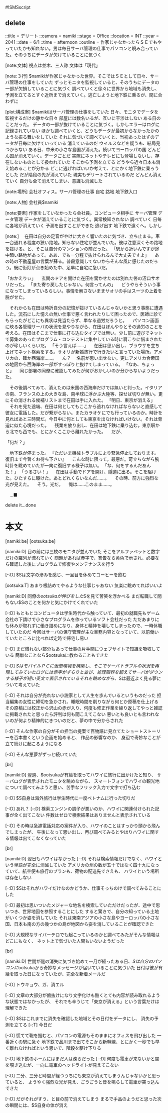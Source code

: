 #!SMSscript

## delete

::title = デリート
::camera = namiki
::stage = Office
::location = INT
::year = 2041
::date = 6/1
::time = afternoon
::outline = 作家じゃなかったらＳＥでもやっていたかも知れない。男は毎日サーバ管理の仕事でパソコンと睨み合っていた。そのうちにデータが欠けていることに気づく

[note:文体]
視点は並木、三人称
文体は「現代」

[note:３行]
$namikiが作家じゃなかった世界。そこではＳＥとして日々、サーバ管理の仕事をしていた
ずっとモニタを監視していると、そのうちにデータの一部が欠損していることに気づく
調べていくと徐々に世界から地域も消失し、予測を立てるとすぐ近所まで消えていく。逃亡しようと地下鉄に乗るが、間に合わずに

[plot:構成案]
$namikiはサーバ管理の仕事をしていた
日々、モニタでデータを監視するだけの静かな日々
部屋には数名いるが、互いに干渉はしない
ある日のことだった。
データの一部が抜けていることに気づく。しかしエラーはログに記録されていない
ほかも調べていくと、どうもデータが最初からなかったかのような振る舞いをしていた
それに気づいて調べていくと、当初あったはずのデータが日毎に欠けていっている
消えているのだ
ウイルスなどを疑うも、結局見つからない
ある日、中米の小さな島国が消えた。続いてヨーロッパの国
どんどん国が消えていく。データごとだ
実際にネットやテレビにも登場しないし、存在しないものとして扱われていた
そこから予測を立てる
どうやら近々日本も消え始めることが分かる
どこに逃げればいいか考えて、とにかく地下鉄に乗ろうとした
だが階段の先が消えていた
現実もデリートされているのだ
どんどん消えていく
自分も全て消えてしまい、意識も消滅した

[note:場所]
会社オフィス。サーバ管理の仕事
自宅
路地
地下鉄入口

[note:人物]
会社員$namiki

[note:要素]
作家をしていなかったら会社員。コンピュータ相手に
サーバ管理
データ管理
データが消えていることに気づく。異常検知されない
調べていく
日毎に各地が消えていく
予測を出すことができた
逃げ出す
地下鉄で遠くへ。しかし

[note:]
　在田は自分の足音がやけに大きく響いたのに気づき、立ち止まる。車一台通れる程度の狭い路地。知らない住宅が並んでいた。彼は注意深くその路地を抜ける。と、そこは自分のマンションの前だった。
「駅から近いんですが途中暗い路地があって。ああ、でも一分程で抜けられるんで大丈夫ですよ」
　あの時の不動産屋の言葉が蘇る。普段意識してないからそんな風に感じたのだろう。既に街灯が点き始めた中、足早に自宅に急いだ。

「おかえりぃ」
　玄関のドアを開けた在田を驚かせたのは別れた筈の沼口サオリだった。
「また寄り戻したじゃない。何言ってんの」
　どうやらそういう事になってしまっているらしい。事情を解さないままサオリの手はスーツの上着を脱がせた。

　それからも在田は時折自分の記憶が抜けているんじゃないかと思う事態に遭遇した。流石にした憶えの無い仕事で悪く言われたりして困ったので、医師に診てもらったがどこにも異状は見当たらず、単なる過労だろうと。
　パソコン画面に映る各管理サーバの状況を見やりながら、在田はぼんやりとその過労のことを考える。在田はそこまで仕事に打ち込むタイプでは無い。少し前に遊びでネットで募集のあったプログラム・コンテストに集中している時に肩こりに悩まされたのが珍しいくらいだ。
「そう言えば……」
　在田は思い出し、ブラウザを立ち上げてネット検索をする。サオリが新婚旅行で行きたいと言っていた場所。アメリカの、確か西海岸……。
　ん？
　名前が思い出せない。更にアメリカ合衆国の地図から西海岸の一部がすっぽりと抜けてしまっている。
「なあ、ちょっと」
　同じ部署の同僚に確認してみたが何がおかしいのか分からないようだった。

　その後調べてみて、消えたのは米国の西海岸だけでは無いと判った。イタリアの南、フランスの上の大きな島、南半球に浮かぶ大陸等、探せば切りが無い。更にその消される候補リストまで在田は手に入れた。
「明日、東京が消える」
　それを見た途端、在田は何としてもここから逃れなければならないと直感して彼女に電話した。だが繋がらない。またカラオケにでも行っているのか。時計を見ればあと三時間だ。今日中に何としても東京を出なければいけない。それは脅迫に似た心境だった。
　残業を放り出し、在田は地下鉄に乗り込む。東京駅から北でも西でも、とにかくここから離れたかった。
　だが、

「何だ？」

　地下鉄が停まった。
『ただいま機械トラブルにより緊急停止しております。復旧まで今暫くお待ち下さい』
　こんな時に限って。最悪だ。苛立ちながら腕時計を眺めていたが一向に復旧する様子は無い。
「な、何をするんだあんた！」
「うるさい！」
　在田は手動でドアを開け、隧道に出る。そこを駆けた。ひたすらに駆けた。あとどれくらいなんだ……。
　その時、前方に強烈な光が見えた。
　そう。光だ。
　俺は……このまま……。

　...■

delete it...done


# 本文

[namiki:be]
[ootsuka:be]

[namiki:D]
目の前には三枚のモニタが並んでいた
そこをアルファベットと数字だけの羅列が流れていく
問題があれば赤字で、警告なら黄色で示され、必要なら確認した後にプログラムで修復やメンテナンスを行う

[-:D]
$Sは文字の滲みを感じ、一旦目を休めてコーヒーを飲む

[ootsuka:T]
あまり根詰めてやるような仕事じゃあない
気楽に眺めてればいいよ

[namiki:D]
同僚の$ootsukaが伸びをした$Sを見て苦笑を浮かべる
まだ転職して間もない$Sのことを何かと気にかけてくれていた

[-:D]
もともとコンピュータは学生時代から触っていて、最初の就職先もゲーム会社の下請けで小さなプログラムを作っているソフト会社だった
ただあまりにも休みが取れずに働き詰めになり、身体と精神を壊してしまったので、一時休職していたのだ
今回はサーバの保守管理が主な業務内容となっていて、以前働いていたところに比べれば定時で帰宅し易い

[-:D]
まだ慣れない部分もあって仕事の片手間にウェブサイトで知識を吸収している
簡単なことなら$ootsukaに教わることもできた

[-:D]
$SはモバイルＰＣに仮想環境を構築し、そこでサーバトラブルの状況を再現してみていた
ログには赤字がずらりと並び、処理限界を超えてサーバがダウンする様子が短い英文で表示されている
それを眺めながら、$Sは最近よく見る夢について考えていた

[-:D]
それは自分が売れない小説家として人生を歩んでいるというものだった
担当編集の女性に締切を急かされ、睡眠時間を削りながら何とか原稿を仕上げる
その原稿には校正から沢山の赤が入り、何度も修正作業を繰り返してやっと雑誌に掲載されたと思ったら評判は何も聞こえてこない
悪いとも良いとも言われないのが何より精神的にきついのだと、夢の中で分からされた

[-:D]
そんな作家の自分がその担当の提案で百物語に見立てたショートストーリーを百本書くという企画を始めると、
作品の影響なのか、
身辺で奇妙なことが立て続けに起こるようになる

[-:D]
そんな悪夢がずっと続いていた

[br]

[namiki:D]
翌週、$ootsukaが有給を取ってハワイに旅行に出かけたと知り、
サーバログが表示されたモニタを眺めながら、
スマートフォンでハワイの観光地について調べてみようと思い、苦手なフリック入力で文字で打ち込む

[-:D]
$S自身は海外旅行は学生時代に一度ベトナムに行った切りだ

[-:D]
あれ？
[-:D]
検索エンジンの調子が悪いのか、ハワイに関連付けられた記事が全く出てこない
件数はゼロで検索結果はありませんと表示されている

[-:D]
その時は急遽電話対応の案件が入り、ハワイのことはすっかり頭から飛んでしまったが、
午後になって思い出し、再び調べてみるとやはりハワイに関する情報は出てこなくなっていた

[br]

[namiki:D]
翌日もハワイはなかった
[-:D]
それは検索情報だけでなく、ハワイという単語が完全に消滅していた
アメリカの州の数が五十ではなく四十九になっていて、航空便も旅行のプランも、荷物の配送先でさえも、
ハワイという場所は存在しない

[-:D]
$Sはそれがハワイだけなのかどうか、仕事そっちのけで調べてみることにした

[-:D]
最初は思いついたメジャーな地名を検索していただけだったが、途中で思いつき、世界地図を参照することにした
すると驚きで、自分の知っている土地がいくつか姿を消していた
それは東南アジアの小さな島やヨーロッパの小さな国、日本も南の方の幾つかの島が地図から姿を消していることが確認できた

[-:D]
大規模なサイバーテロでも起こっているのかと調べてみたがそんな情報はどこにもなく、
ネット上で気づいた人間もいないようだった

[br]

[namiki:D]
世間が謎の消失に気づき始めて一月が経ったある日、$Sは自分のパソコンに$ootsukaから奇妙なメッセージが届いていることに気づいた
日付は彼が有給を取った日になっていたが、完全な新着メールだ

[-:D]
トウキョウ、ガ、消エル

[-:D]
文章の大部分が歯抜けになり文字化けも酷くとても内容が読み取れるような状態ではなかったが、
それでも辛うじて「東京が消える」という言葉だけは理解できた

[-:D]
$Sはこれまでに消失を確認した地域とその日付をデータにし、
消失の予測を立てる
[-:T]
今日だ

[-:D]
慌てて鞄を掴むと、パソコンの電源もそのままにオフィスを飛び出した
一番近くの駅に急ぐ
地下鉄で品川まで出てそこから新幹線、とにかく一秒でも早く離れなければという思いで、階段を駆け下りる

[-:D]
地下鉄のホームにはまだ人は疎らだった
[-:D]
何度も電車が来ないかと闇を覗き込むが、一向に電車のヘッドライトが見えてこない

[-:D]
二分、三分と時間が経つうちにも東京が消えてしまうんじゃないかと思っていると、
ようやく強烈な光が見え、ごうごうと音を鳴らして電車が突っ込んできた

[-:D]
だがそれがすう、と目の前で消えてしまう
まるで手品のようだと思った次の瞬間には、$S自身の体が消え

